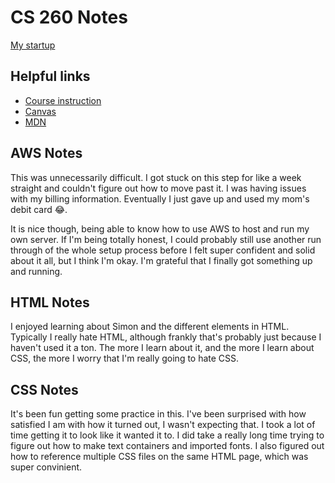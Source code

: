 # CS 260 Notes

[My startup](https://simon.cs260.click)

## Helpful links

- [Course instruction](https://github.com/webprogramming260)
- [Canvas](https://byu.instructure.com)
- [MDN](https://developer.mozilla.org)

## AWS Notes

This was unnecessarily difficult. I got stuck on this step for like a week straight and couldn't figure out how to move past it. I was having issues with my billing information. Eventually I just gave up and used my mom's debit card 😂.

It is nice though, being able to know how to use AWS to host and run my own server. If I'm being totally honest, I could probably still use another run through of the whole setup process before I felt super confident and solid about it all, but I think I'm okay. I'm grateful that I finally got something up and running.

## HTML Notes

I enjoyed learning about Simon and the different elements in HTML. Typically I really hate HTML, although frankly that's probably just because I haven't used it a ton. The more I learn about it, and the more I learn about CSS, the more I worry that I'm really going to hate CSS.

## CSS Notes

It's been fun getting some practice in this. I've been surprised with how satisfied I am with how it turned out, I wasn't expecting that. I took a lot of time getting it to look like it wanted it to. I did take a really long time trying to figure out how to make text containers and imported fonts. I also figured out how to reference multiple CSS files on the same HTML page, which was super convinient.
